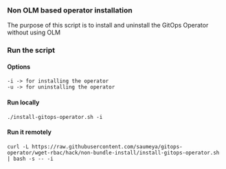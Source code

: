 ### Non OLM based operator installation

The purpose of this script is to install and uninstall the GitOps Operator without using OLM

### Run the script

#### Options

```
-i -> for installing the operator
-u -> for uninstalling the operator

```

#### Run locally

```
./install-gitops-operator.sh -i

```


#### Run it remotely

```
curl -L https://raw.githubusercontent.com/saumeya/gitops-operator/wget-rbac/hack/non-bundle-install/install-gitops-operator.sh | bash -s -- -i

```

